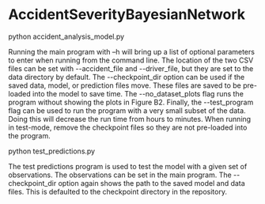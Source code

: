 # AccidentSeverityBayesianNetwork
python accident_analysis_model.py

Running the main program with –h will bring up a list of optional parameters to enter when running from the command line. The location of the two CSV files can be set with --accident_file and --driver_file, but they are set to the data directory by default. The --checkpoint_dir option can be used if the saved data, model, or prediction files move. These files are saved to be pre-loaded into the model to save time. The --no_dataset_plots flag runs the program without showing the plots in Figure B2. Finally, the --test_program flag can be used to run the program with a very small subset of the data. Doing this will decrease the run time from hours to minutes. When running in test-mode, remove the checkpoint files so they are not pre-loaded into the program.

python test_predictions.py

The test predictions program is used to test the model with a given set of observations. The observations can be set in the main program. The --checkpoint_dir option again shows the path to the saved model and data files. This is defaulted to the checkpoint directory in the repository.
